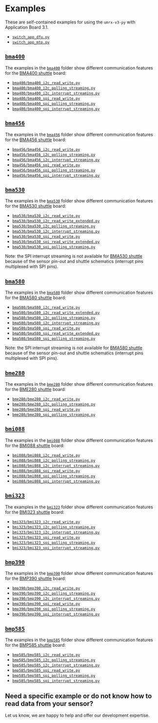 # Examples

These are self-contained examples for using the `umrx-v3-py` with Application Board 3.1.

* [`switch_app_dfu.py`](./switch_app_dfu.py)
* [`switch_app_mtp.py`](./switch_app_mtp.py)

## [`bma400`](https://www.bosch-sensortec.com/products/motion-sensors/accelerometers/bma400/)

The examples in the [`bma400`](./bma400) folder 
show different communication features for the 
[BMA400 shuttle](https://www.bosch-sensortec.com/media/boschsensortec/downloads/shuttle_board_flyer/application_board_3_1/bst-bma400-sf000.pdf)
board:

* [`bma400/bma400_i2c_read_write.py`](./bma400/bma400_i2c_read_write.py) 
* [`bma400/bma400_i2c_polling_streaming.py`](./bma400/bma400_i2c_polling_streaming.py)
* [`bma400/bma400_i2c_interrupt_streaming.py`](./bma400/bma400_i2c_interrupt_streaming.py)
* [`bma400/bma400_spi_read_write.py`](./bma400/bma400_spi_read_write.py)
* [`bma400/bma400_spi_polling_streaming.py`](./bma400/bma400_spi_polling_streaming.py)
* [`bma400/bma400_spi_interrupt_streaming.py`](./bma400/bma400_spi_interrupt_streaming.py)

## [`bma456`](https://www.bosch-sensortec.com/products/motion-sensors/accelerometers/bma456/)

The examples in the [`bma456`](./bma456) folder 
show different communication features for the 
[BMA456 shuttle](https://www.bosch-sensortec.com/media/boschsensortec/downloads/shuttle_board_flyer/application_board_3_1/bst-bma456-sf000.pdf)
board:

* [`bma456/bma456_i2c_read_write.py`](./bma456/bma456_i2c_read_write.py) 
* [`bma456/bma456_i2c_polling_streaming.py`](./bma456/bma456_i2c_polling_streaming.py)
* [`bma456/bma456_i2c_interrupt_streaming.py`](./bma456/bma456_i2c_interrupt_streaming.py)
* [`bma456/bma456_spi_read_write.py`](./bma456/bma456_spi_read_write.py)
* [`bma456/bma456_spi_polling_streaming.py`](./bma456/bma456_spi_polling_streaming.py)
* [`bma456/bma456_spi_interrupt_streaming.py`](./bma456/bma456_spi_interrupt_streaming.py)

## [`bma530`](https://www.bosch-sensortec.com/products/motion-sensors/accelerometers/bma530/)

The examples in the [`bma530`](./bma530) folder 
show different communication features for the 
[BMA530 shuttle](https://www.bosch-sensortec.com/media/boschsensortec/downloads/shuttle_board_flyer/application_board_3_1/bst-bma530-sf000.pdf)
board:

* [`bma530/bma530_i2c_read_write.py`](./bma530/bma530_i2c_read_write.py)
* [`bma530/bma530_i2c_read_write_extended.py`](./bma530/bma530_i2c_read_write_extended.py)
* [`bma530/bma530_i2c_polling_streaming.py`](./bma530/bma530_i2c_polling_streaming.py)
* [`bma530/bma530_i2c_interrupt_streaming.py`](./bma530/bma530_i2c_interrupt_streaming.py)
* [`bma530/bma530_spi_read_write.py`](./bma530/bma530_spi_read_write.py)
* [`bma530/bma530_spi_read_write_extended.py`](./bma530/bma530_spi_read_write_extended.py)
* [`bma530/bma530_spi_polling_streaming.py`](./bma530/bma530_spi_polling_streaming.py)

Note: the SPI interrupt streaming is not available for 
[BMA530 shuttle](https://www.bosch-sensortec.com/media/boschsensortec/downloads/shuttle_board_flyer/application_board_3_1/bst-bma530-sf000.pdf)
because of the sensor pin-out and shuttle schematics (interrupt pins multiplexed with SPI pins).


## [`bma580`](https://www.bosch-sensortec.com/products/motion-sensors/accelerometers/bma580/)

The examples in the [`bma580`](./bma580) folder 
show different communication features for the 
[BMA580 shuttle](https://www.bosch-sensortec.com/media/boschsensortec/downloads/shuttle_board_flyer/application_board_3_1/bst-bma580-sf000.pdf)
board:

* [`bma580/bma580_i2c_read_write.py`](./bma580/bma580_i2c_read_write.py)
* [`bma580/bma580_i2c_read_write_extended.py`](./bma580/bma580_i2c_read_write_extended.py)
* [`bma580/bma580_i2c_polling_streaming.py`](./bma580/bma580_i2c_polling_streaming.py)
* [`bma580/bma580_i2c_interrupt_streaming.py`](./bma580/bma580_i2c_interrupt_streaming.py)
* [`bma580/bma580_spi_read_write.py`](./bma580/bma580_spi_read_write.py)
* [`bma580/bma580_spi_read_write_extended.py`](./bma580/bma580_spi_read_write_extended.py)
* [`bma580/bma580_spi_polling_streaming.py`](./bma580/bma580_spi_polling_streaming.py)

Note: the SPI interrupt streaming is not available for 
[BMA580 shuttle](https://www.bosch-sensortec.com/media/boschsensortec/downloads/shuttle_board_flyer/application_board_3_1/bst-bma580-sf000.pdf)
because of the sensor pin-out and shuttle schematics (interrupt pins multiplexed with SPI pins).


## [`bme280`](https://www.bosch-sensortec.com/products/environmental-sensors/humidity-sensors-bme280/)

The examples in the [`bme280`](./bme280) folder 
show different communication features for the 
[BME280 shuttle](https://www.bosch-sensortec.com/media/boschsensortec/downloads/shuttle_board_flyer/application_board_3_1/bst-bme280-sf000.pdf)
board:

* [`bme280/bme280_i2c_read_write.py`](./bme280/bme280_i2c_read_write.py)
* [`bme280/bme280_i2c_polling_streaming.py`](./bme280/bme280_i2c_polling_streaming.py)
* [`bme280/bme280_spi_read_write.py`](./bme280/bme280_spi_read_write.py)
* [`bme280/bme280_spi_polling_streaming.py`](./bme280/bme280_spi_polling_streaming.py)


## [`bmi088`](https://www.bosch-sensortec.com/products/motion-sensors/imus/bmi088/)

The examples in the [`bmi088`](./bmi088) folder 
show different communication features for the 
[BMI088 shuttle](https://www.bosch-sensortec.com/media/boschsensortec/downloads/shuttle_board_flyer/application_board_3_1/bst-bmi088-sf000.pdf)
board:

* [`bmi088/bmi088_i2c_read_write.py`](./bmi088/bmi088_i2c_read_write.py) 
* [`bmi088/bmi088_i2c_polling_streaming.py`](./bmi088/bmi088_i2c_polling_streaming.py)
* [`bmi088/bmi088_i2c_interrupt_streaming.py`](./bmi088/bmi088_i2c_interrupt_streaming.py)
* [`bmi088/bmi088_spi_read_write.py`](./bmi088/bmi088_spi_read_write.py)
* [`bmi088/bmi088_spi_polling_streaming.py`](./bmi088/bmi088_spi_polling_streaming.py)
* [`bmi088/bmi088_spi_interrupt_streaming.py`](./bmi088/bmi088_spi_interrupt_streaming.py)

## [`bmi323`](https://www.bosch-sensortec.com/products/motion-sensors/imus/bmi323/)

The examples in the [`bmi323`](./bmi323) folder 
show different communication features for the 
[BMI323 shuttle](https://www.bosch-sensortec.com/media/boschsensortec/downloads/shuttle_board_flyer/bst-bmi323-sf000.pdf)
board:

* [`bmi323/bmi323_i2c_read_write.py`](./bmi323/bmi323_i2c_read_write.py) 
* [`bmi323/bmi323_i2c_polling_streaming.py`](./bmi323/bmi323_i2c_polling_streaming.py)
* [`bmi323/bmi323_i2c_interrupt_streaming.py`](./bmi323/bmi323_i2c_interrupt_streaming.py)
* [`bmi323/bmi323_spi_read_write.py`](./bmi323/bmi323_spi_read_write.py)
* [`bmi323/bmi323_spi_polling_streaming.py`](./bmi323/bmi323_spi_polling_streaming.py)
* [`bmi323/bmi323_spi_interrupt_streaming.py`](./bmi323/bmi323_spi_interrupt_streaming.py)

## [`bmp390`](https://www.bosch-sensortec.com/products/environmental-sensors/pressure-sensors/bmp390/)

The examples in the [`bmp390`](./bmp390) folder 
show different communication features for the 
[BMP390 shuttle](https://www.bosch-sensortec.com/media/boschsensortec/downloads/shuttle_board_flyer/application_board_3_1/bst-bmp390-sf000.pdf)
board:

* [`bmp390/bmp390_i2c_read_write.py`](./bmp390/bmp390_i2c_read_write.py) 
* [`bmp390/bmp390_i2c_polling_streaming.py`](./bmp390/bmp390_i2c_polling_streaming.py)
* [`bmp390/bmp390_i2c_interrupt_streaming.py`](./bmp390/bmp390_i2c_interrupt_streaming.py)
* [`bmp390/bmp390_spi_read_write.py`](./bmp390/bmp390_spi_read_write.py)
* [`bmp390/bmp390_spi_polling_streaming.py`](./bmp390/bmp390_spi_polling_streaming.py)
* [`bmp390/bmp390_spi_interrupt_streaming.py`](./bmp390/bmp390_spi_interrupt_streaming.py)


## [`bmp585`](https://www.bosch-sensortec.com/products/environmental-sensors/pressure-sensors/bmp585/)

The examples in the [`bmp585`](./bmp585) folder 
show different communication features for the 
[BMP585 shuttle](https://www.bosch-sensortec.com/media/boschsensortec/downloads/shuttle_board_flyer/application_board_3_1/bst-bmp585-sf000.pdf)
board:

* [`bmp585/bmp585_i2c_read_write.py`](./bmp585/bmp585_i2c_read_write.py) 
* [`bmp585/bmp585_i2c_polling_streaming.py`](./bmp585/bmp585_i2c_polling_streaming.py)
* [`bmp585/bmp585_i2c_interrupt_streaming.py`](./bmp585/bmp585_i2c_interrupt_streaming.py)
* [`bmp585/bmp585_spi_read_write.py`](./bmp585/bmp585_spi_read_write.py)
* [`bmp585/bmp585_spi_polling_streaming.py`](./bmp585/bmp585_spi_polling_streaming.py)
* [`bmp585/bmp585_spi_interrupt_streaming.py`](./bmp585/bmp585_spi_interrupt_streaming.py)


## Need a specific example or do not know how to read data from your sensor?

Let us know, we are happy to help and offer our development expertise.
